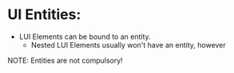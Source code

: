 


# UI Entities:

- LUI Elements can be bound to an entity.
    - Nested LUI Elements usually won't have an entity, however

NOTE:
Entities are not compulsory!



